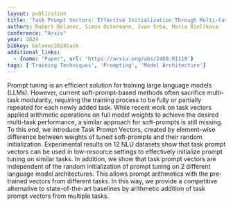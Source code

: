 ```yaml
---
layout: publication
title: 'Task Prompt Vectors: Effective Initialization Through Multi-task Soft-prompt Transfer'
authors: Robert Belanec, Simon Ostermann, Ivan Srba, Maria Bielikova
conference: "Arxiv"
year: 2024
bibkey: belanec2024task
additional_links:
  - {name: "Paper", url: 'https://arxiv.org/abs/2408.01119'}
tags: ['Training Techniques', 'Prompting', 'Model Architecture']
---
```

Prompt tuning is an efficient solution for training large language models
(LLMs). However, current soft-prompt-based methods often sacrifice multi-task
modularity, requiring the training process to be fully or partially repeated
for each newly added task. While recent work on task vectors applied arithmetic
operations on full model weights to achieve the desired multi-task performance,
a similar approach for soft-prompts is still missing. To this end, we introduce
Task Prompt Vectors, created by element-wise difference between weights of
tuned soft-prompts and their random initialization. Experimental results on 12
NLU datasets show that task prompt vectors can be used in low-resource settings
to effectively initialize prompt tuning on similar tasks. In addition, we show
that task prompt vectors are independent of the random initialization of prompt
tuning on 2 different language model architectures. This allows prompt
arithmetics with the pre-trained vectors from different tasks. In this way, we
provide a competitive alternative to state-of-the-art baselines by arithmetic
addition of task prompt vectors from multiple tasks.
